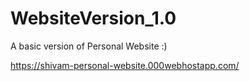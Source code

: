 # WebsiteVersion_1.0
A basic version of Personal Website :)

https://shivam-personal-website.000webhostapp.com/
